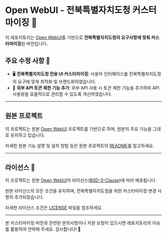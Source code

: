 # Open WebUI - 전북특별자치도청 커스터마이징 👋

이 레포지토리는 [Open WebUI](https://github.com/open-webui/open-webui)를 기반으로 **전북특별자치도청의 요구사항에 맞춰 커스터마이징**된 버전입니다.

## 주요 수정 사항 🌟

* 🖥️ **전북특별자치도청 전용 UI 커스터마이징**: 사용자 인터페이스를 전북특별자치도청의 요구에 맞게 최적화 및 브랜드화하였습니다.
* 🔑 **외부 API 토큰 제한 기능 추가**: 외부 API 사용 시 토큰 제한 기능을 추가하여 API 사용량을 효율적으로 관리할 수 있도록 개선하였습니다.

---

## 원본 프로젝트

이 프로젝트는 원본 [Open WebUI](https://github.com/open-webui/open-webui) 프로젝트를 기반으로 하며, 원본의 주요 기능을 그대로 유지하고 있습니다.

자세한 원본 기능 설명 및 설치 방법 등은 원본 프로젝트의 [README](https://github.com/open-webui/open-webui/blob/main/README.md)를 참고하세요.

---

## 라이선스 📜

이 프로젝트는 원본 [Open WebUI](https://github.com/open-webui/open-webui)의 라이선스([BSD-3-Clause](LICENSE))에 따라 배포됩니다.

원본 라이선스의 모든 조건을 유지하며, 전북특별자치도청을 위한 커스터마이징 변경 사항이 추가되었습니다.

자세한 라이선스 조건은 [LICENSE](LICENSE) 파일을 참조하세요.

---

본 커스터마이징 버전과 관련된 문의사항이나 지원 요청이 있으시면 레포지토리의 이슈를 활용하여 연락해 주세요. 감사합니다! 🤝
